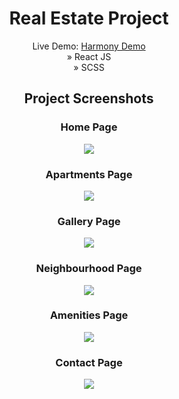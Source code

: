 <div align='center'>
<h1>Real Estate Project</h1>
Live Demo: <a href='https://harmony-real-estate.vercel.app/'>Harmony Demo</a> <br>
» React JS <br>
» SCSS


  <h2>Project Screenshots</h2>

<h3 align='center'>Home Page </h3>
<div align='center'>
<img src='public/portfolio-screens/home.png'/>
</div>

<h3 align='center'>Apartments Page </h3>
<div align='center'>
<img src='public/portfolio-screens/about.png'/>
</div>

<h3 align='center'>Gallery Page </h3>
<div align='center'>
<img src='public/portfolio-screens/portfolio.png'/>
</div>

<h3 align='center'>Neighbourhood Page </h3>
<div align='center'>
<img src='public/portfolio-screens/contact.png'/>
</div>

<h3 align='center'>Amenities Page </h3>
<div align='center'>
<img src='public/portfolio-screens/contact.png'/>
</div>

<h3 align='center'>Contact Page </h3>
<div align='center'>
<img src='public/portfolio-screens/contact.png'/>
</div>
</div>

